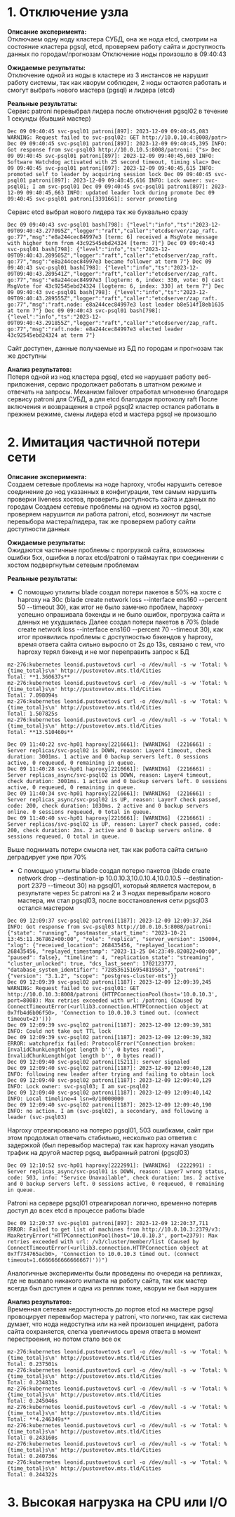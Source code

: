 # 1. Отключение узла

**Описание эксперимента:**\
Отключаем одну ноду кластера СУБД, она же нода etcd, смотрим на состояние кластера pgsql, etcd, проверяем работу сайта и доступность данных по городам/прогнозам 
Отключение ноды произошло в 09:40:43

**Ожидаемые результаты:**\
Отключение одной из ноды в кластере из 3 инстансов не нарушит работу системы, так как кворум соблюден, 2 ноды остаются работать и смогут выбрать нового мастера (pgsql) и лидера (etcd)

**Реальные результаты:**\
Сервис patroni перевыбрал лидера после отключения pgsql02 в течение 1 секунды (бывший мастер)

`Dec 09 09:40:45 svc-psql01 patroni[897]: 2023-12-09 09:40:45,083 WARNING: Request failed to svc-psql02: GET http://10.0.10.4:8008/patr>
Dec 09 09:40:45 svc-psql01 patroni[897]: 2023-12-09 09:40:45,395 INFO: Got response from svc-psql03 http://10.0.10.5:8008/patroni: {"s>
Dec 09 09:40:45 svc-psql01 patroni[897]: 2023-12-09 09:40:45,603 INFO: Software Watchdog activated with 25 second timeout, timing slac>
Dec 09 09:40:45 svc-psql01 patroni[897]: 2023-12-09 09:40:45,615 INFO: promoted self to leader by acquiring session lock
Dec 09 09:40:45 svc-psql01 patroni[897]: 2023-12-09 09:40:45,616 INFO: Lock owner: svc-psql01; I am svc-psql01
Dec 09 09:40:45 svc-psql01 patroni[897]: 2023-12-09 09:40:45,663 INFO: updated leader lock during promote
Dec 09 09:40:45 svc-psql01 patroni[3391661]: server promoting`

Сервис etcd выбрал нового лидера так же буквально сразу

`Dec 09 09:40:43 svc-psql01 bash[798]: {"level":"info","ts":"2023-12-09T09:40:43.277095Z","logger":"raft","caller":"etcdserver/zap_raft.
go:77","msg":"e8a244cec84997e3 [term: 6] received a MsgVote message with higher term from 43c92545ebd24324 [term: 7]"}
Dec 09 09:40:43 svc-psql01 bash[798]: {"level":"info","ts":"2023-12-09T09:40:43.289505Z","logger":"raft","caller":"etcdserver/zap_raft.
go:77","msg":"e8a244cec84997e3 became follower at term 7"}
Dec 09 09:40:43 svc-psql01 bash[798]: {"level":"info","ts":"2023-12-09T09:40:43.289541Z","logger":"raft","caller":"etcdserver/zap_raft.
go:77","msg":"e8a244cec84997e3 [logterm: 6, index: 330, vote: 0] cast MsgVote for 43c92545ebd24324 [logterm: 6, index: 330] at term 7"}
Dec 09 09:40:43 svc-psql01 bash[798]: {"level":"info","ts":"2023-12-09T09:40:43.289555Z","logger":"raft","caller":"etcdserver/zap_raft.
go:77","msg":"raft.node: e8a244cec84997e3 lost leader b8e514f18eb1635 at term 7"}
Dec 09 09:40:43 svc-psql01 bash[798]: {"level":"info","ts":"2023-12-09T09:40:43.291855Z","logger":"raft","caller":"etcdserver/zap_raft.
go:77","msg":"raft.node: e8a244cec84997e3 elected leader 43c92545ebd24324 at term 7"}`

Сайт доступен, данные получаемые из БД по городам и прогнозам так же доступны

**Анализ результатов:**\
Потеря одной из нод кластера pgsql, etcd не нарушает работу веб-приложения, сервис продолжает работать в штатном режиме и отвечать на запросы. Механизм failover отработал мгновенно благодаря сервису patroni для СУБД, а для etcd благодаря протоколу raft
После включения и возвращения в строй pgsql2 кластер остался работать в прежнем режиме, смены лидера etcd и мастера pgsql не произошло

# 2. Имитация частичной потери сети

**Описание эксперимента:**\
Создаем сетевые проблемы на ноде haproxy, чтобы нарушить сетевое соединение до нод указанных в конфигурации, тем самым нарушить проверки liveness хостов, проверить доступность сайта и данных по городам
Создаем сетевые проблемы на одном из хостов pgsql, проверяем нарушится ли работа patroni, etcd, возникнут ли частые перевыбора мастера/лидера, так же проверяем работу сайти доступности данных

**Ожидаемые результаты:**\
Ожидаются частичные проблемы с прогрузкой сайта, возможны ошибки 5хх, ошибки в логах etcd/patroni о таймаутах при соединении с хостом подвергнутым сетевым проблемам

**Реальные результаты:**
* С помощью утилиты blade создал потери пакетов в 50% на хосте с haproxy на 30с (blade create network loss --interface ens160 --percent 50 --timeout 30), как итог не было замечно проблем, haproxy успешно опрашивала бэкенды и не было ошибок, прогрузка сайта и данных не ухудшилась
Далее создал потери пакетов в 70% (blade create network loss --interface ens160 --percent 70 --timeout 30), как итог проявились проблемы с доступностью бэкендов у haproxy, время ответа сайта сильно выросло от 2s до 13s, связано с тем, что haproxy терял бэкенд и не мог переправить запрос к БД
```
mz-276:kubernetes leonid.pustovetov$ curl -o /dev/null -s -w 'Total: %{time_total}s\n' http://pustovetov.mts.tld/Cities
Total: **1.360637s**
mz-276:kubernetes leonid.pustovetov$ curl -o /dev/null -s -w 'Total: %{time_total}s\n' http://pustovetov.mts.tld/Cities
Total: 7.098094s
mz-276:kubernetes leonid.pustovetov$ curl -o /dev/null -s -w 'Total: %{time_total}s\n' http://pustovetov.mts.tld/Cities
Total: 1.507825s
mz-276:kubernetes leonid.pustovetov$ curl -o /dev/null -s -w 'Total: %{time_total}s\n' http://pustovetov.mts.tld/Cities
Total: **13.510460s**

Dec 09 11:40:22 svc-hp01 haproxy[2216661]: [WARNING]  (2216661) : Server replicas/svc-psql02 is DOWN, reason: Layer4 timeout, check duration: 3001ms. 1 active and 0 backup servers left. 0 sessions active, 0 requeued, 0 remaining in queue.
Dec 09 11:40:28 svc-hp01 haproxy[2216661]: [WARNING]  (2216661) : Server replicas_async/svc-psql02 is DOWN, reason: Layer4 timeout, check duration: 3001ms. 1 active and 0 backup servers left. 0 sessions active, 0 requeued, 0 remaining in queue.
Dec 09 11:40:34 svc-hp01 haproxy[2216661]: [WARNING]  (2216661) : Server replicas_async/svc-psql02 is UP, reason: Layer7 check passed, code: 200, check duration: 1030ms. 2 active and 0 backup servers online. 0 sessions requeued, 0 total in queue.
Dec 09 11:40:40 svc-hp01 haproxy[2216661]: [WARNING]  (2216661) : Server replicas/svc-psql02 is UP, reason: Layer7 check passed, code: 200, check duration: 2ms. 2 active and 0 backup servers online. 0 sessions requeued, 0 total in queue.
```
Выше поднимать потери смысла нет, так как работа сайта сильно деградирует уже при 70%

* С помощью утилиты blade создал потерю пакетов (blade create network drop --destination-ip 10.0.10.3,10.0.10.4,10.0.10.5 --destination-port 2379 --timeout 30) на pgsql01, который является мастером, в результате через 5с patroni на 2 и 3 нодах перевыбрали нового мастера, им стал pgsql03, после восстановления сети pgsql03 остался мастером
```
Dec 09 12:09:37 svc-psql02 patroni[1187]: 2023-12-09 12:09:37,264 INFO: Got response from svc-psql03 http://10.0.10.5:8008/patroni: {"state": "running", "postmaster_start_time": "2023-10-21 13:45:11.367862+00:00", "role": "replica", "server_version": 150004, "xlog": {"received_location": 268435456, "replayed_location": 268435456, "replayed_timestamp": "2023-11-25 04:23:49.820822+00:00", "paused": false}, "timeline": 4, "replication_state": "streaming", "cluster_unlocked": true, "dcs_last_seen": 1702123777, "database_system_identifier": "7285361516954819563", "patroni": {"version": "3.1.2", "scope": "postgres-cluster-mts"}}
Dec 09 12:09:39 svc-psql02 patroni[1187]: 2023-12-09 12:09:39,245 WARNING: Request failed to svc-psql01: GET http://10.0.10.3:8008/patroni (HTTPConnectionPool(host='10.0.10.3', port=8008): Max retries exceeded with url: /patroni (Caused by ConnectTimeoutError(<urllib3.connection.HTTPConnection object at 0x7fb4d6b06f50>, 'Connection to 10.0.10.3 timed out. (connect timeout=2)')))
Dec 09 12:09:39 svc-psql02 patroni[1187]: 2023-12-09 12:09:39,381 INFO: Could not take out TTL lock
Dec 09 12:09:39 svc-psql02 patroni[1187]: 2023-12-09 12:09:39,382 ERROR: watchprefix failed: ProtocolError("Connection broken: InvalidChunkLength(got length b'', 0 bytes read)", InvalidChunkLength(got length b'', 0 bytes read))
Dec 09 12:09:40 svc-psql02 patroni[15211]: server signaled
Dec 09 12:09:40 svc-psql02 patroni[1187]: 2023-12-09 12:09:40,128 INFO: following new leader after trying and failing to obtain lock
Dec 09 12:09:40 svc-psql02 patroni[1187]: 2023-12-09 12:09:40,129 INFO: Lock owner: svc-psql03; I am svc-psql02
Dec 09 12:09:40 svc-psql02 patroni[1187]: 2023-12-09 12:09:40,142 INFO: Local timeline=4 lsn=0/10000000
Dec 09 12:09:40 svc-psql02 patroni[1187]: 2023-12-09 12:09:40,190 INFO: no action. I am (svc-psql02), a secondary, and following a leader (svc-psql03)
```
Haproxy отреагировало на потерю pgsql01, 503 ошибками, сайт при этом продолжал отвечать стабильно, несколько раз ответив с задержкой (был перевыбор мастера) так как haproxy начал уводить трафик на другой мастер pgsq, выбранный patroni (pgsql03)

`Dec 09 12:10:52 svc-hp01 haproxy[2222991]: [WARNING]  (2222991) : Server replicas_async/svc-psql01 is DOWN, reason: Layer7 wrong status, code: 503, info: "Service Unavailable", check duration: 1ms. 2 active and 0 backup servers left. 0 sessions active, 0 requeued, 0 remaining in queue.
`

Patroni на сервере pgsql01 отреагировал логично, временно потеряв доступ до всех etcd в процессе работы blade

`Dec 09 12:20:37 svc-psql01 patroni[897]: 2023-12-09 12:20:37,711 ERROR: Failed to get list of machines from http://10.0.10.3:2379/v3: MaxRetryError("HTTPConnectionPool(host='10.0.10.3', port=2379): Max retries exceeded with url: /v3/cluster/member/list (Caused by ConnectTimeoutError(<urllib3.connection.HTTPConnection object at 0x7f734765acb0>, 'Connection to 10.0.10.3 timed out. (connect timeout=1.6666666666666667)'))")
`

Аналогичные эксперименты были проведены по очереди на репликах, где не вызвало никакого импакта на работу сайта, так как мастер всегда был доступен и одна из реплик тоже, кворум не был нарушен

**Анализ результатов:**\
Временная сетевая недоступность до портов etcd на мастере pgsql провоцирует перевыбор мастера у patroni, что логично, так как система думает, что нода недоступна или на ней произошел инцидент, работа сайта сохраняется, слегка увеличилось время ответа в момент перестроения, но потом стало все ок
```
mz-276:kubernetes leonid.pustovetov$ curl -o /dev/null -s -w 'Total: %{time_total}s\n' http://pustovetov.mts.tld/Cities
Total: 0.237501s
mz-276:kubernetes leonid.pustovetov$ curl -o /dev/null -s -w 'Total: %{time_total}s\n' http://pustovetov.mts.tld/Cities
Total: 0.234833s
mz-276:kubernetes leonid.pustovetov$ curl -o /dev/null -s -w 'Total: %{time_total}s\n' http://pustovetov.mts.tld/Cities
Total: 0.245046s
mz-276:kubernetes leonid.pustovetov$ curl -o /dev/null -s -w 'Total: %{time_total}s\n' http://pustovetov.mts.tld/Cities
Total: **4.246349s**
mz-276:kubernetes leonid.pustovetov$ curl -o /dev/null -s -w 'Total: %{time_total}s\n' http://pustovetov.mts.tld/Cities
Total: 0.243160s
mz-276:kubernetes leonid.pustovetov$ curl -o /dev/null -s -w 'Total: %{time_total}s\n' http://pustovetov.mts.tld/Cities
Total: 0.240736s
mz-276:kubernetes leonid.pustovetov$ curl -o /dev/null -s -w 'Total: %{time_total}s\n' http://pustovetov.mts.tld/Cities
Total: 0.244322s
```

# 3. Высокая нагрузка на CPU или I/O